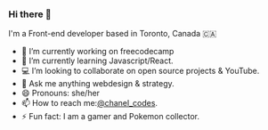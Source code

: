 ### Hi there 👋
I'm a Front-end developer based in Toronto, Canada 🇨🇦
- 🔭 I’m currently working on freecodecamp
- 🌱 I’m currently learning Javascript/React.
- 💻 I’m looking to collaborate on open source projects & YouTube.
- 💬 Ask me anything webdesign & strategy.
- 😄 Pronouns: she/her
- 📫 How to reach me:[@chanel_codes](https://linktr.ee/chanel_codes).
- ⚡ Fun fact: I am a gamer and Pokemon collector.
